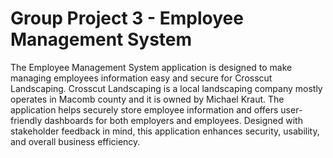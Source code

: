 # Group Project 3 - Employee Management System

The Employee Management System application is designed to make managing employees information easy and secure for Crosscut Landscaping. Crosscut Landscaping is a local landscaping company mostly operates in Macomb county and it is owned by Michael Kraut. The application helps securely store employee information and offers user-friendly dashboards for both employers and employees. Designed with stakeholder feedback in mind, this application enhances security, usability, and overall business efficiency.

